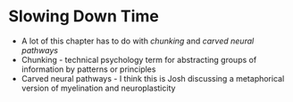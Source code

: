 # Slowing Down Time

* A lot of this chapter has to do with _chunking_ and _carved neural pathways_
* Chunking - technical psychology term for abstracting groups of information by patterns or principles
* Carved neural pathways - I think this is Josh discussing a metaphorical version of myelination and neuroplasticity
